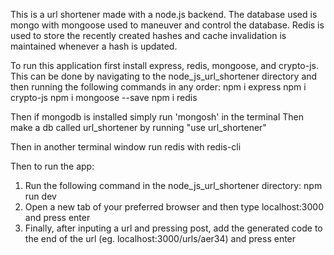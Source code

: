 This is a url shortener made with a node.js backend. 
The database used is mongo with mongoose used to maneuver and control the database. 
Redis is used to store the recently created hashes and cache invalidation is maintained whenever a hash is updated.


To run this application first install express, redis, mongoose, and crypto-js.
This can be done by navigating to the node_js_url_shortener directory and then running the following commands in any order:
npm i express
npm i crypto-js
npm i mongoose --save
npm i redis

Then if mongodb is installed simply run 'mongosh' in the terminal
Then make a db called url_shortener by running "use url_shortener"

Then in another terminal window run redis with redis-cli

Then to run the app:
1. Run the following command in the node_js_url_shortener directory:
    npm run dev
2. Open a new tab of your preferred browser and then type localhost:3000 and press enter
3. Finally, after inputing a url and pressing post, add the generated code to the end of the url (eg. localhost:3000/urls/aer34) and press enter
